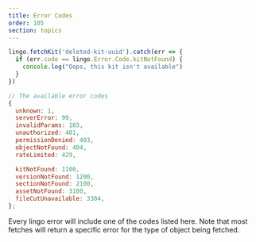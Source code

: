 ```yaml
---
title: Error Codes
order: 105
section: topics
---
```


```js
lingo.fetchKit('deleted-kit-uuid').catch(err => {
  if (err.code == lingo.Error.Code.kitNotFound) {
    console.log("Oops, this kit isn't available")
  }
})

// The available error codes
{
  unknown: 1,
  serverError: 99,
  invalidParams: 103,
  unauthorized: 401,
  permissionDenied: 403,
  objectNotFound: 404,
  rateLimited: 429,

  kitNotFound: 1100,
  versionNotFound: 1200,
  sectionNotFound: 2100,
  assetNotFound: 3100,
  fileCutUnavailable: 3304,
};

```

Every lingo error will include one of the codes listed here. Note that most fetches will return a specific error for the type of object being fetched.
